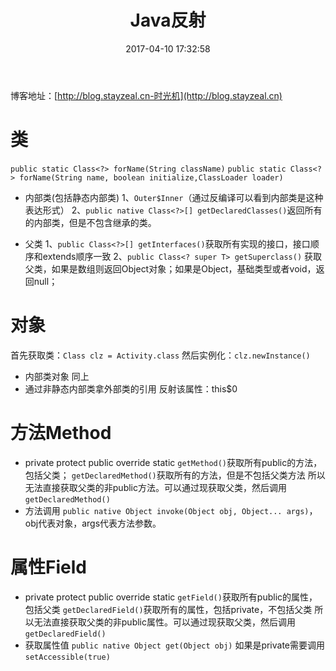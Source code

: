 ﻿---
title: Java反射
date: 2017-04-10 17:32:58
tags:
     - Java
---
博客地址：[http://blog.stayzeal.cn-时光机](http://blog.stayzeal.cn)

<!--more-->
类
===

`public static Class<?> forName(String className)`
`public static Class<?> forName(String name, boolean initialize,ClassLoader loader)`

- 内部类(包括静态内部类)
1、`Outer$Inner`（通过反编译可以看到内部类是这种表达形式）
2、`public native Class<?>[] getDeclaredClasses()`返回所有的内部类，但是不包含继承的类。

- 父类
1、`public Class<?>[] getInterfaces()`获取所有实现的接口，接口顺序和extends顺序一致
2、`public Class<? super T> getSuperclass()` 获取父类，如果是数组则返回Object对象；如果是Object，基础类型或者void，返回null；

对象
===
首先获取类：`Class clz = Activity.class`
然后实例化：`clz.newInstance()`
- 内部类对象
同上
- 通过非静态内部类拿外部类的引用
反射该属性：this$0

方法Method
===
- private protect public override static
`getMethod()`获取所有public的方法，包括父类；
`getDeclaredMethod()`获取所有的方法，但是不包括父类方法
所以无法直接获取父类的非public方法。可以通过现获取父类，然后调用`getDeclaredMethod()`
- 方法调用
`public native Object invoke(Object obj, Object... args)`，obj代表对象，args代表方法参数。

属性Field
===
- private protect public override static
`getField()`获取所有public的属性，包括父类
`getDeclaredField()`获取所有的属性，包括private，不包括父类
所以无法直接获取父类的非public属性。可以通过现获取父类，然后调用`getDeclaredField()`
- 获取属性值
`public native Object get(Object obj)`
如果是private需要调用`setAccessible(true)`
